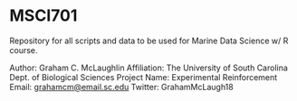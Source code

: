 # MSCI701
Repository for all scripts and data to be used for Marine Data Science w/ R course.

Author: Graham C. McLaughlin
Affiliation: The University of South Carolina Dept. of Biological Sciences
Project Name: Experimental Reinforcement
Email: grahamcm@email.sc.edu
Twitter: GrahamMcLaugh18
